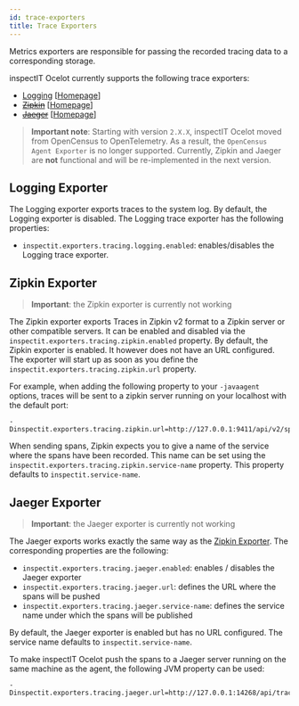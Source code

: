 ```yaml
---
id: trace-exporters
title: Trace Exporters
---
```


Metrics exporters are responsible for passing the recorded tracing data to a corresponding storage.

inspectIT Ocelot currently supports the following trace exporters:

* [Logging](#logging-exporter) [[Homepage](https://github.com/open-telemetry/opentelemetry-java/blob/main/exporters/logging/src/main/java/io/opentelemetry/exporter/logging/LoggingSpanExporter.java)]
* [~~Zipkin~~](#zipkin-exporter) [[Homepage](https://zipkin.io/)]
* [~~Jaeger~~](#jaeger-exporter) [[Homepage](https://www.jaegertracing.io/)]

>**Important note**: Starting with version `2.X.X`, inspectIT Ocelot moved from OpenCensus to OpenTelemetry. As a result, the `OpenCensus Agent Exporter` is no longer supported.
Currently, Zipkin and Jaeger are **not** functional and will be re-implemented in the next version.

## Logging Exporter

The Logging exporter exports traces to the system log. By default, the Logging exporter is disabled.
The Logging trace exporter has the following properties:
- `inspectit.exporters.tracing.logging.enabled`: enables/disables the Logging trace exporter.

## Zipkin Exporter
>**Important**: the Zipkin exporter is currently not working

The Zipkin exporter exports Traces in Zipkin v2 format to a Zipkin server or other compatible servers.
It can be enabled and disabled via the `inspectit.exporters.tracing.zipkin.enabled` property. By default, the Zipkin exporter is enabled. It however does not have an URL configured. The exporter will start up as soon as you define the `inspectit.exporters.tracing.zipkin.url` property.

For example, when adding the following property to your `-javaagent` options, traces will be sent to a zipkin server running on your localhost with the default port:

```
-Dinspectit.exporters.tracing.zipkin.url=http://127.0.0.1:9411/api/v2/spans
```

When sending spans, Zipkin expects you to give a name of the service where the spans have been recorded. This name can be set using the `inspectit.exporters.tracing.zipkin.service-name` property. This property defaults to `inspectit.service-name`.


## Jaeger Exporter
>**Important**: the Jaeger exporter is currently not working

The Jaeger exports works exactly the same way as the [Zipkin Exporter](#zipkin-exporter).
The corresponding properties are the following:

* `inspectit.exporters.tracing.jaeger.enabled`: enables / disables the Jaeger exporter
* `inspectit.exporters.tracing.jaeger.url`: defines the URL where the spans will be pushed
* `inspectit.exporters.tracing.jaeger.service-name`: defines the service name under which the spans will be published

By default, the Jaeger exporter is enabled but has no URL configured.
The service name defaults to `inspectit.service-name`.

To make inspectIT Ocelot push the spans to a Jaeger server running on the same machine as the agent, the following JVM property can be used:

```
-Dinspectit.exporters.tracing.jaeger.url=http://127.0.0.1:14268/api/traces
```
